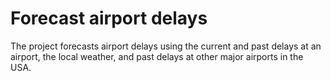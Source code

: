 # Forecast airport delays

The project forecasts airport delays using the current and past delays at an airport, the local weather, and past delays at other major airports in the USA.